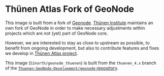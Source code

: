 # Thünen Atlas Fork of GeoNode

This image is built from a fork of [Geonode](https://github.com/geonode/geonode).
[Thünen Institute](https://thuenen.de) maintains an own fork of GeoNode in order to make necessary adjustments within projects which are not (yet) part of GeoNode core.

However, we are interested to stay as close to upstream as possible, to benefit from ongoing development, but also to contribute features and fixes we develop in [Thünen Atlas project](https://atlas.thuenen.de).

This image (`52north/geonode_thuenen`) is built from the `thuenen_4.x` branch of the [`Thuenen-GeoNode-Development/geonode` repository](https://github.com/Thuenen-GeoNode-Development/geonode/tree/thuenen_4.x).
